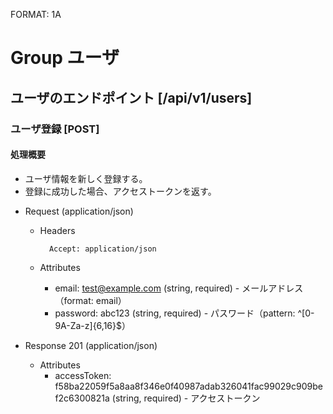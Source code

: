 FORMAT: 1A
 
# Group ユーザ
## ユーザのエンドポイント [/api/v1/users]
### ユーザ登録 [POST]
#### 処理概要
 
* ユーザ情報を新しく登録する。
* 登録に成功した場合、アクセストークンを返す。
 
+ Request (application/json)
 
    + Headers
 
            Accept: application/json
 
    + Attributes
        + email: test@example.com (string, required) - メールアドレス（format: email）
        + password: abc123 (string, required) - パスワード（pattern: ^[0-9A-Za-z]{6,16}$）
 
+ Response 201 (application/json)
 
    + Attributes
        + accessToken: f58ba22059f5a8aa8f346e0f40987adab326041fac99029c909bef2c6300821a (string, required) - アクセストークン
